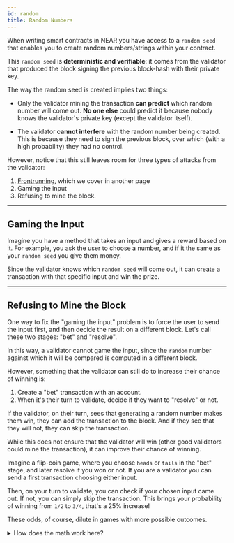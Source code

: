 ```yaml
---
id: random
title: Random Numbers
---
```


When writing smart contracts in NEAR you have access to a `random seed` that enables you to create random numbers/strings
within your contract.

This `random seed` is **deterministic and verifiable**: it comes from the validator that produced the block signing the previous
block-hash with their private key.

The way the random seed is created implies two things:

- Only the validator mining the transaction **can predict** which random number will come out. **No one else** could predict it because nobody knows the validator's private key (except the validator itself).

- The validator **cannot interfere** with the random number being created. This is because they need to sign the previous block, over which (with a high probability) they had no control.

However, notice that this still leaves room for three types of attacks from the validator:

1. [Frontrunning](./frontrunning.md), which we cover in another page
2. Gaming the input
3. Refusing to mine the block.

----

## Gaming the Input

Imagine you have a method that takes an input and gives a reward based on it. For example, you ask the user to choose a number,
and if it the same as your `random seed` you give them money.

Since the validator knows which `random seed` will come out, it can create a transaction with that specific input and win the prize.

----

## Refusing to Mine the Block

One way to fix the "gaming the input" problem is to force the user to send the input first, and then decide the result on a different block.
Let's call these two stages: "bet" and "resolve".

In this way, a validator cannot game the input, since the `random` number against which it will be compared is computed in a different block.

However, something that the validator can still do to increase their chance of winning is:

1. Create a "bet" transaction with an account.
2. When it's their turn to validate, decide if they want to "resolve" or not.

If the validator, on their turn, sees that generating a random number makes them win, they can add the transaction to the block. And if they
see that they will not, they can skip the transaction.

While this does not ensure that the validator will win (other good validators could mine the transaction), it can improve their chance of winning.

Imagine a flip-coin game, where you choose `heads` or `tails` in the "bet" stage, and later resolve if you won or not. If you are a validator
you can send a first transaction choosing either input.

Then, on your turn to validate, you can check if your chosen input came out. If not, you can simply skip the transaction. This brings your
probability of winning from `1/2` to `3/4`, that's a 25% increase!

These odds, of course, dilute in games with more possible outcomes.

<details>
<summary>How does the math work here?</summary>

Imagine you always bet for `heads`.

In a fair coin-flip game you have 50-50 percent chance of winning, this is because after the coin is flipped there are two possible outcomes:
`H` and `T`, and you only win in one (`H`).

However, if you can choose to flip again if `tails` comes out, now there are 4 scenarios: `H H` `T H` `H T` `T T`, and in 3 of those
you win (all the ones including an `H`)!!!.

</details>
